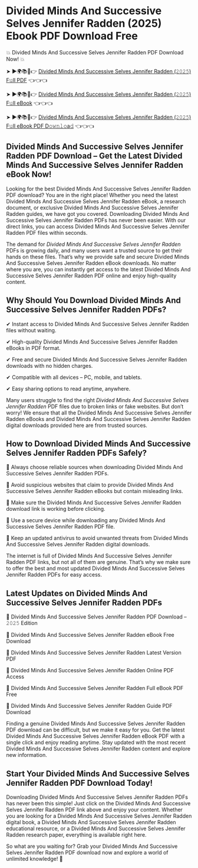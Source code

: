 # Divided Minds And Successive Selves Jennifer Radden (2025) Ebook PDF Download Free

💥 Divided Minds And Successive Selves Jennifer Radden PDF Download Now! 💥

➤ ►🌍📚📱👉 [Divided Minds And Successive Selves Jennifer Radden (𝟸𝟶𝟸𝟻) F𝚞ll PDF](https://getpdf.xyz/divided-minds-and-successive-selves-jennifer-radden) 👈👈👈


➤ ►🌍📚📱👉 [Divided Minds And Successive Selves Jennifer Radden (𝟸𝟶𝟸𝟻) F𝚞ll eBook](https://getpdf.xyz/divided-minds-and-successive-selves-jennifer-radden) 👈👈👈


➤ ►🌍📚📱👉 [Divided Minds And Successive Selves Jennifer Radden (𝟸𝟶𝟸𝟻) F𝚞ll eBook PDF D𝚘𝚠𝚗𝚕𝚘a𝚍](https://getpdf.xyz/divided-minds-and-successive-selves-jennifer-radden) 👈👈👈


## Divided Minds And Successive Selves Jennifer Radden PDF Download – Get the Latest Divided Minds And Successive Selves Jennifer Radden eBook Now!

Looking for the best Divided Minds And Successive Selves Jennifer Radden PDF download? You are in the right place! Whether you need the latest Divided Minds And Successive Selves Jennifer Radden eBook, a research document, or exclusive Divided Minds And Successive Selves Jennifer Radden guides, we have got you covered. Downloading Divided Minds And Successive Selves Jennifer Radden PDFs has never been easier. With our direct links, you can access Divided Minds And Successive Selves Jennifer Radden PDF files within seconds.

The demand for *Divided Minds And Successive Selves Jennifer Radden* PDFs is growing daily, and many users want a trusted source to get their hands on these files. That’s why we provide safe and secure Divided Minds And Successive Selves Jennifer Radden eBook downloads. No matter where you are, you can instantly get access to the latest Divided Minds And Successive Selves Jennifer Radden PDF online and enjoy high-quality content.

## Why Should You Download Divided Minds And Successive Selves Jennifer Radden PDFs?

✔ Instant access to Divided Minds And Successive Selves Jennifer Radden files without waiting.

✔ High-quality Divided Minds And Successive Selves Jennifer Radden eBooks in PDF format.

✔ Free and secure Divided Minds And Successive Selves Jennifer Radden downloads with no hidden charges.

✔ Compatible with all devices – PC, mobile, and tablets.

✔ Easy sharing options to read anytime, anywhere.

Many users struggle to find the right *Divided Minds And Successive Selves Jennifer Radden* PDF files due to broken links or fake websites. But don’t worry! We ensure that all the Divided Minds And Successive Selves Jennifer Radden eBooks and Divided Minds And Successive Selves Jennifer Radden digital downloads provided here are from trusted sources.

## How to Download Divided Minds And Successive Selves Jennifer Radden PDFs Safely?

📌 Always choose reliable sources when downloading Divided Minds And Successive Selves Jennifer Radden PDFs.

📌 Avoid suspicious websites that claim to provide Divided Minds And Successive Selves Jennifer Radden eBooks but contain misleading links.

📌 Make sure the Divided Minds And Successive Selves Jennifer Radden download link is working before clicking.

📌 Use a secure device while downloading any Divided Minds And Successive Selves Jennifer Radden PDF file.

📌 Keep an updated antivirus to avoid unwanted threats from Divided Minds And Successive Selves Jennifer Radden digital downloads.

The internet is full of Divided Minds And Successive Selves Jennifer Radden PDF links, but not all of them are genuine. That’s why we make sure to offer the best and most updated Divided Minds And Successive Selves Jennifer Radden PDFs for easy access.

## Latest Updates on Divided Minds And Successive Selves Jennifer Radden PDFs

🔹 Divided Minds And Successive Selves Jennifer Radden PDF Download – 𝟸𝟶𝟸𝟻 Edition

🔹 Divided Minds And Successive Selves Jennifer Radden eBook Free Download

🔹 Divided Minds And Successive Selves Jennifer Radden Latest Version PDF

🔹 Divided Minds And Successive Selves Jennifer Radden Online PDF Access

🔹 Divided Minds And Successive Selves Jennifer Radden Full eBook PDF Free

🔹 Divided Minds And Successive Selves Jennifer Radden Guide PDF Download

Finding a genuine Divided Minds And Successive Selves Jennifer Radden PDF download can be difficult, but we make it easy for you. Get the latest Divided Minds And Successive Selves Jennifer Radden eBook PDF with a single click and enjoy reading anytime. Stay updated with the most recent Divided Minds And Successive Selves Jennifer Radden content and explore new information.

## Start Your Divided Minds And Successive Selves Jennifer Radden PDF Download Today!

Downloading Divided Minds And Successive Selves Jennifer Radden PDFs has never been this simple! Just click on the Divided Minds And Successive Selves Jennifer Radden PDF link above and enjoy your content. Whether you are looking for a Divided Minds And Successive Selves Jennifer Radden digital book, a Divided Minds And Successive Selves Jennifer Radden educational resource, or a Divided Minds And Successive Selves Jennifer Radden research paper, everything is available right here.

So what are you waiting for? Grab your Divided Minds And Successive Selves Jennifer Radden PDF download now and explore a world of unlimited knowledge! 🚀